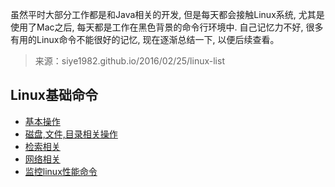 虽然平时大部分工作都是和Java相关的开发, 但是每天都会接触Linux系统, 尤其是使用了Mac之后, 每天都是工作在黑色背景的命令行环境中. 自己记忆力不好, 很多有用的Linux命令不能很好的记忆, 现在逐渐总结一下, 以便后续查看。

> 来源：siye1982.github.io/2016/02/25/linux-list


## Linux基础命令

- [基本操作](./1-basic.md)
- [磁盘,文件,目录相关操作](./2-disk-file.md)
- [检索相关](./3-search.md)
- [网络相关](./4-net.md)
- [监控linux性能命令](./5-monitor.md)
